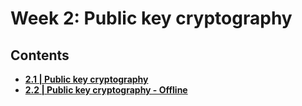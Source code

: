 # Week 2: Public key cryptography

## Contents
- [**2.1 | Public key cryptography**](week-2.1)
- [**2.2 | Public key cryptography - Offline**](week-2.2)